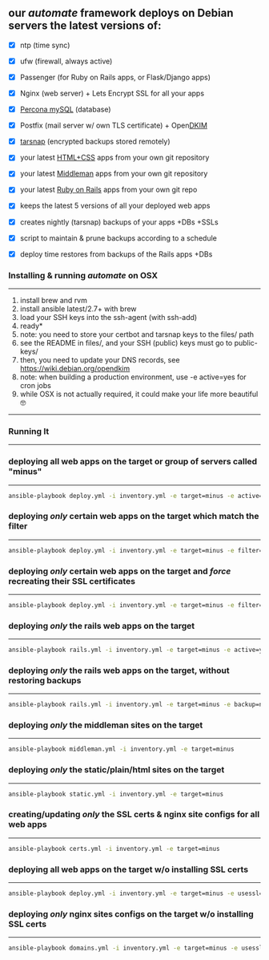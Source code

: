 ## our *automate* framework deploys on Debian servers the latest versions of:

- [x] ntp (time sync)
- [x] ufw (firewall, always active)
- [x] Passenger (for Ruby on Rails apps, or Flask/Django apps)
- [x] Nginx (web server) + Lets Encrypt SSL for all your apps
- [x] [Percona mySQL](https://www.percona.com/) (database)
- [x] Postfix (mail server w/ own TLS certificate) + Open[DKIM](https://en.wikipedia.org/wiki/DomainKeys_Identified_Mail)
- [x] [tarsnap](https://www.tarsnap.com/) (encrypted backups stored remotely)
- [x] your latest [HTML+CSS](https://www.lunch-roulette.org/) apps from your own git repository
- [x] your latest [Middleman](https://middlemanapp.com/) apps from your own git repository
- [x] your latest [Ruby on Rails](https://rubyonrails.org/) apps from your own git repo
- [x] keeps the latest 5 versions of all your deployed web apps
- [x] creates nightly (tarsnap) backups of your apps +DBs +SSLs
- [x] script to maintain & prune backups according to a schedule
- [x] deploy time restores from backups of the Rails apps +DBs


### Installing & running *automate* on OSX
---

1. install brew and rvm
2. install ansible latest/2.7+ with brew
3. load your SSH keys into the ssh-agent (with ssh-add)
4. ready*
5. note: you need to store your certbot and tarsnap keys to the files/ path
6. see the README in files/, and your SSH (public) keys must go to public-keys/
7. then, you need to update your DNS records, see https://wiki.debian.org/opendkim
8. note: when building a production environment, use -e active=yes for cron jobs
9. while OSX is not actually required, it could make your life more beautiful 🤓

---


### Running It
---

### deploying all web apps on the target or group of servers called "minus"
---
```bash
ansible-playbook deploy.yml -i inventory.yml -e target=minus -e active=yes
```

### deploying *only* certain web apps on the target which match the filter
---
```bash
ansible-playbook deploy.yml -i inventory.yml -e target=minus -e filter=tacsi -e active=yes
```

### deploying *only* certain web apps on the target and *force* recreating their SSL certificates
---
```bash
ansible-playbook deploy.yml -i inventory.yml -e target=minus -e filter=tacsi -e active=yes -e certforce=yes
```

### deploying *only* the rails web apps on the target
---
```bash
ansible-playbook rails.yml -i inventory.yml -e target=minus -e active=yes
```

### deploying *only* the rails web apps on the target, without restoring backups
---
```bash
ansible-playbook rails.yml -i inventory.yml -e target=minus -e backup=no -e active=yes
```

### deploying *only* the middleman sites on the target
---
```bash
ansible-playbook middleman.yml -i inventory.yml -e target=minus
```

### deploying *only* the static/plain/html sites on the target
---
```bash
ansible-playbook static.yml -i inventory.yml -e target=minus
```

### creating/updating *only* the SSL certs & nginx site configs for all web apps
---
```bash
ansible-playbook certs.yml -i inventory.yml -e target=minus
```

### deploying all web apps on the target w/o installing SSL certs
---
```bash
ansible-playbook deploy.yml -i inventory.yml -e target=minus -e usessl=no
```

### deploying *only* nginx sites configs on the target w/o installing SSL certs
---
```bash
ansible-playbook domains.yml -i inventory.yml -e target=minus -e usessl=no
```
